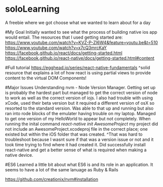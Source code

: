 # soloLearning
A freebie where we got choose what we wanted to learn about for a day 

#My Goal
Initially wanted to see what the process of building native ios app would entail. The resources that I used getting started are:
https://www.youtube.com/watch?v=KVZ-P-ZI6W4&feature=youtu.be&t=510
https://www.youtube.com/watch?v=x7cQ3mrcKaY
https://facebook.github.io/react/docs/getting-started.html
https://facebook.github.io/react-native/docs/getting-started.html#content

#Full tutorial 
https://egghead.io/series/react-native-fundamentals
^solid resource that explains a lot of how react is using partial views to provide content to the virtual DOM Components!

#Major Issues
Understanding nvm - Node Version Manager. Getting set up is probably the hardest part but managed to get the correct version of node to work as well as the correct version of iojs.
I also had trouble with using xCode, used their beta version but it required a different version of osX so resorted to the standard version. Was able to that up and running but also ran into rode blocks of the emulater having trouble on my laptop.
Managed to get one version of my HelloWorld to appear but not completely. 
When running the inital command *react-native init AwesomeProject* my project did not include an AwesomeProject.xcodeproj file in the correct place; one existed but within the iOS folder that was created. 
^That was hard to troubleshoot because I wasnt sure if that was a version issue or not and it took time trying to find where it had created it.
Did successfully install react-native and get a better sense of what is required when making a native device. 

#ES6
Learned a little bit about what ES6 is and its role in an application. It seems to have a lot of the same lanuage as Ruby & Rails



https://github.com/creationix/nvm#installation
